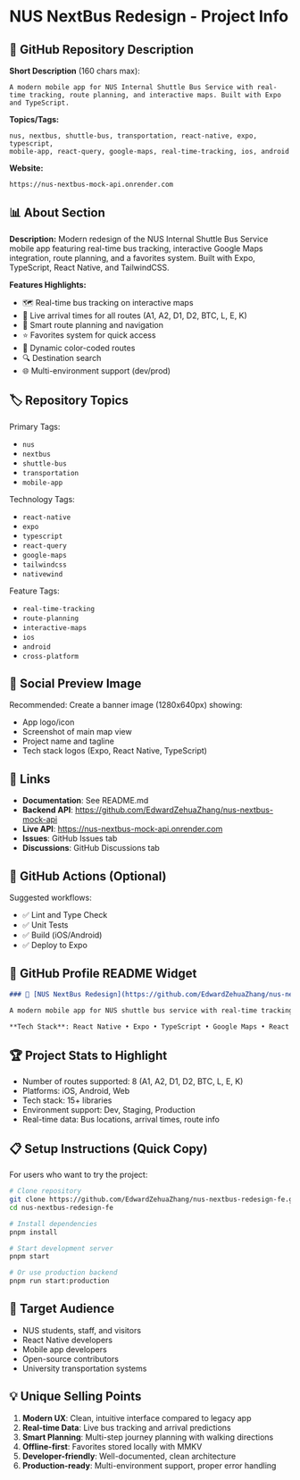 # NUS NextBus Redesign - Project Info

## 🎯 GitHub Repository Description

**Short Description** (160 chars max):

```
A modern mobile app for NUS Internal Shuttle Bus Service with real-time tracking, route planning, and interactive maps. Built with Expo and TypeScript.
```

**Topics/Tags:**

```
nus, nextbus, shuttle-bus, transportation, react-native, expo, typescript,
mobile-app, react-query, google-maps, real-time-tracking, ios, android
```

**Website:**

```
https://nus-nextbus-mock-api.onrender.com
```

## 📊 About Section

**Description:**
Modern redesign of the NUS Internal Shuttle Bus Service mobile app featuring real-time bus tracking, interactive Google Maps integration, route planning, and a favorites system. Built with Expo, TypeScript, React Native, and TailwindCSS.

**Features Highlights:**

- 🗺️ Real-time bus tracking on interactive maps
- 🚏 Live arrival times for all routes (A1, A2, D1, D2, BTC, L, E, K)
- 🎯 Smart route planning and navigation
- ⭐ Favorites system for quick access
- 🎨 Dynamic color-coded routes
- 🔍 Destination search
- 🌐 Multi-environment support (dev/prod)

## 🏷️ Repository Topics

Primary Tags:

- `nus`
- `nextbus`
- `shuttle-bus`
- `transportation`
- `mobile-app`

Technology Tags:

- `react-native`
- `expo`
- `typescript`
- `react-query`
- `google-maps`
- `tailwindcss`
- `nativewind`

Feature Tags:

- `real-time-tracking`
- `route-planning`
- `interactive-maps`
- `ios`
- `android`
- `cross-platform`

## 📸 Social Preview Image

Recommended: Create a banner image (1280x640px) showing:

- App logo/icon
- Screenshot of main map view
- Project name and tagline
- Tech stack logos (Expo, React Native, TypeScript)

## 🔗 Links

- **Documentation**: See README.md
- **Backend API**: https://github.com/EdwardZehuaZhang/nus-nextbus-mock-api
- **Live API**: https://nus-nextbus-mock-api.onrender.com
- **Issues**: GitHub Issues tab
- **Discussions**: GitHub Discussions tab

## 📝 GitHub Actions (Optional)

Suggested workflows:

- ✅ Lint and Type Check
- ✅ Unit Tests
- ✅ Build (iOS/Android)
- ✅ Deploy to Expo

## 🎨 GitHub Profile README Widget

```markdown
### 🚌 [NUS NextBus Redesign](https://github.com/EdwardZehuaZhang/nus-nextbus-redesign-fe)

A modern mobile app for NUS shuttle bus service with real-time tracking and route planning.

**Tech Stack**: React Native • Expo • TypeScript • Google Maps • React Query
```

## 🏆 Project Stats to Highlight

- Number of routes supported: 8 (A1, A2, D1, D2, BTC, L, E, K)
- Platforms: iOS, Android, Web
- Tech stack: 15+ libraries
- Environment support: Dev, Staging, Production
- Real-time data: Bus locations, arrival times, route info

## 📋 Setup Instructions (Quick Copy)

For users who want to try the project:

```bash
# Clone repository
git clone https://github.com/EdwardZehuaZhang/nus-nextbus-redesign-fe.git
cd nus-nextbus-redesign-fe

# Install dependencies
pnpm install

# Start development server
pnpm start

# Or use production backend
pnpm run start:production
```

## 🎯 Target Audience

- NUS students, staff, and visitors
- React Native developers
- Mobile app developers
- Open-source contributors
- University transportation systems

## 💡 Unique Selling Points

1. **Modern UX**: Clean, intuitive interface compared to legacy app
2. **Real-time Data**: Live bus tracking and arrival predictions
3. **Smart Planning**: Multi-step journey planning with walking directions
4. **Offline-first**: Favorites stored locally with MMKV
5. **Developer-friendly**: Well-documented, clean architecture
6. **Production-ready**: Multi-environment support, proper error handling
